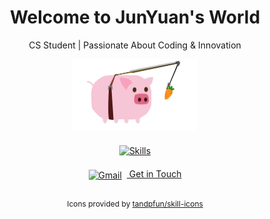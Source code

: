 <div align="center">
  <!-- Title -->
  <h1>
    Welcome to JunYuan's World
  </h1>
  <!-- Subtitle -->
  <p>
    CS Student | Passionate About Coding & Innovation
  </p>
  <!-- Load.gif -->
  <img src="https://github.com/43903687/43903687/blob/main/load.gif?raw=true" alt="Cute Pig" width="200"/>
  
  <!-- Skills Icons using skillicons.dev with link to creator's GitHub -->
  <div style="margin: 20px 0;">
    <a href="https://github.com/tandpfun/skill-icons" target="_blank" title="Skill Icons by tandpfun">
      <!-- 添加你的技能: python, vue, java, css,sql, javascript, html -->
      <img src="https://skillicons.dev/icons?i=python,vue,java,sql,css,javascript,html" alt="Skills" />
    </a>
  </div>
  <p></p>
  <!-- Contact -->
  <p>
    <a href="mailto:your.email@example.com" target="_blank">
      <img src="https://skillicons.dev/icons?i=gmail" alt="Gmail" width="30" style="vertical-align: middle; margin-right: 8px;"/>
      Get in Touch
    </a>
  </p>
  
  <!-- Attribution -->
  <p style="font-size: 12px; margin-top: 30px;">
    Icons provided by <a href="https://github.com/tandpfun/skill-icons" target="_blank">tandpfun/skill-icons</a>
  </p>
</div>

